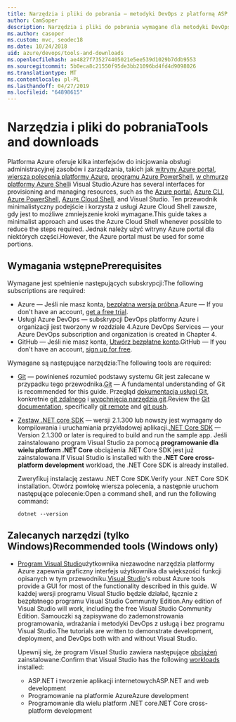 ```yaml
---
title: Narzędzia i pliki do pobrania — metodyki DevOps z platformą ASP.NET Core i platformy Azure
author: CamSoper
description: Narzędzia i pliki do pobrania wymagane dla metodyki DevOps z platformą ASP.NET Core i platformy Azure.
ms.author: casoper
ms.custom: mvc, seodec18
ms.date: 10/24/2018
uid: azure/devops/tools-and-downloads
ms.openlocfilehash: ae4827f735274405021e5ee539d1029b7ddb9553
ms.sourcegitcommit: 5b0eca8c21550f95de3bb21096bd4fd4d9098026
ms.translationtype: MT
ms.contentlocale: pl-PL
ms.lasthandoff: 04/27/2019
ms.locfileid: "64898615"
---
```

# <a name="tools-and-downloads"></a><span data-ttu-id="3f0a1-103">Narzędzia i pliki do pobrania</span><span class="sxs-lookup"><span data-stu-id="3f0a1-103">Tools and downloads</span></span>

<span data-ttu-id="3f0a1-104">Platforma Azure oferuje kilka interfejsów do inicjowania obsługi administracyjnej zasobów i zarządzania, takich jak [witryny Azure portal](https://portal.azure.com), [wiersza polecenia platformy Azure](/cli/azure/), [programu Azure PowerShell](/powershell/azure/overview), [w chmurze platformy Azure Shell](https://shell.azure.com/bash)i Visual Studio.</span><span class="sxs-lookup"><span data-stu-id="3f0a1-104">Azure has several interfaces for provisioning and managing resources, such as the [Azure portal](https://portal.azure.com), [Azure CLI](/cli/azure/), [Azure PowerShell](/powershell/azure/overview), [Azure Cloud Shell](https://shell.azure.com/bash), and Visual Studio.</span></span> <span data-ttu-id="3f0a1-105">Ten przewodnik minimalistyczny podejście i korzysta z usługi Azure Cloud Shell zawsze, gdy jest to możliwe zmniejszenie kroki wymagane.</span><span class="sxs-lookup"><span data-stu-id="3f0a1-105">This guide takes a minimalist approach and uses the Azure Cloud Shell whenever possible to reduce the steps required.</span></span> <span data-ttu-id="3f0a1-106">Jednak należy użyć witryny Azure portal dla niektórych części.</span><span class="sxs-lookup"><span data-stu-id="3f0a1-106">However, the Azure portal must be used for some portions.</span></span>

## <a name="prerequisites"></a><span data-ttu-id="3f0a1-107">Wymagania wstępne</span><span class="sxs-lookup"><span data-stu-id="3f0a1-107">Prerequisites</span></span>

<span data-ttu-id="3f0a1-108">Wymagane jest spełnienie następujących subskrypcji:</span><span class="sxs-lookup"><span data-stu-id="3f0a1-108">The following subscriptions are required:</span></span>

* <span data-ttu-id="3f0a1-109">Azure &mdash; Jeśli nie masz konta, [bezpłatna wersja próbna](https://azure.microsoft.com/free/).</span><span class="sxs-lookup"><span data-stu-id="3f0a1-109">Azure &mdash; If you don't have an account, [get a free trial](https://azure.microsoft.com/free/).</span></span>
* <span data-ttu-id="3f0a1-110">Usługi Azure DevOps &mdash; subskrypcji DevOps platformy Azure i organizacji jest tworzony w rozdziale 4.</span><span class="sxs-lookup"><span data-stu-id="3f0a1-110">Azure DevOps Services &mdash; your Azure DevOps subscription and organization is created in Chapter 4.</span></span>
* <span data-ttu-id="3f0a1-111">GitHub &mdash; Jeśli nie masz konta, [Utwórz bezpłatne konto](https://github.com/join).</span><span class="sxs-lookup"><span data-stu-id="3f0a1-111">GitHub &mdash; If you don't have an account, [sign up for free](https://github.com/join).</span></span>

<span data-ttu-id="3f0a1-112">Wymagane są następujące narzędzia:</span><span class="sxs-lookup"><span data-stu-id="3f0a1-112">The following tools are required:</span></span>

* <span data-ttu-id="3f0a1-113">[Git](https://git-scm.com/downloads) &mdash; powinieneś rozumieć podstawy systemu Git jest zalecane w przypadku tego przewodnika.</span><span class="sxs-lookup"><span data-stu-id="3f0a1-113">[Git](https://git-scm.com/downloads) &mdash; A fundamental understanding of Git is recommended for this guide.</span></span> <span data-ttu-id="3f0a1-114">Przegląd [dokumentacja usługi Git](https://git-scm.com/doc), konkretnie [git zdalnego](https://git-scm.com/docs/git-remote) i [wypchnięcia narzędzia git](https://git-scm.com/docs/git-push).</span><span class="sxs-lookup"><span data-stu-id="3f0a1-114">Review the [Git documentation](https://git-scm.com/doc), specifically [git remote](https://git-scm.com/docs/git-remote) and [git push](https://git-scm.com/docs/git-push).</span></span>
* <span data-ttu-id="3f0a1-115">[Zestaw .NET core SDK](https://www.microsoft.com/net/download/) &mdash; wersji 2.1.300 lub nowszy jest wymagany do kompilowania i uruchamiania przykładowej aplikacji.</span><span class="sxs-lookup"><span data-stu-id="3f0a1-115">[.NET Core SDK](https://www.microsoft.com/net/download/) &mdash; Version 2.1.300 or later is required to build and run the sample app.</span></span> <span data-ttu-id="3f0a1-116">Jeśli zainstalowano program Visual Studio za pomocą **programowanie dla wielu platform .NET Core** obciążenia .NET Core SDK jest już zainstalowana.</span><span class="sxs-lookup"><span data-stu-id="3f0a1-116">If Visual Studio is installed with the **.NET Core cross-platform development** workload, the .NET Core SDK is already installed.</span></span>

    <span data-ttu-id="3f0a1-117">Zweryfikuj instalację zestawu .NET Core SDK.</span><span class="sxs-lookup"><span data-stu-id="3f0a1-117">Verify your .NET Core SDK installation.</span></span> <span data-ttu-id="3f0a1-118">Otwórz powłokę wiersza polecenia, a następnie uruchom następujące polecenie:</span><span class="sxs-lookup"><span data-stu-id="3f0a1-118">Open a command shell, and run the following command:</span></span>

    ```console
    dotnet --version
    ```

## <a name="recommended-tools-windows-only"></a><span data-ttu-id="3f0a1-119">Zalecanych narzędzi (tylko Windows)</span><span class="sxs-lookup"><span data-stu-id="3f0a1-119">Recommended tools (Windows only)</span></span>

* <span data-ttu-id="3f0a1-120">[Program Visual Studio](https://visualstudio.microsoft.com)użytkownika niezawodne narzędzia platformy Azure zapewnia graficzny interfejs użytkownika dla większości funkcji opisanych w tym przewodniku.</span><span class="sxs-lookup"><span data-stu-id="3f0a1-120">[Visual Studio](https://visualstudio.microsoft.com)'s robust Azure tools provide a GUI for most of the functionality described in this guide.</span></span> <span data-ttu-id="3f0a1-121">W każdej wersji programu Visual Studio będzie działać, łącznie z bezpłatnego programu Visual Studio Community Edition.</span><span class="sxs-lookup"><span data-stu-id="3f0a1-121">Any edition of Visual Studio will work, including the free Visual Studio Community Edition.</span></span> <span data-ttu-id="3f0a1-122">Samouczki są zapisywane do zademonstrowania programowania, wdrażania i metodyki DevOps z usługą i bez programu Visual Studio.</span><span class="sxs-lookup"><span data-stu-id="3f0a1-122">The tutorials are written to demonstrate development, deployment, and DevOps both with and without Visual Studio.</span></span>

  <span data-ttu-id="3f0a1-123">Upewnij się, że program Visual Studio zawiera następujące [obciążeń](/visualstudio/install/modify-visual-studio) zainstalowane:</span><span class="sxs-lookup"><span data-stu-id="3f0a1-123">Confirm that Visual Studio has the following [workloads](/visualstudio/install/modify-visual-studio) installed:</span></span>

  * <span data-ttu-id="3f0a1-124">ASP.NET i tworzenie aplikacji internetowych</span><span class="sxs-lookup"><span data-stu-id="3f0a1-124">ASP.NET and web development</span></span>
  * <span data-ttu-id="3f0a1-125">Programowanie na platformie Azure</span><span class="sxs-lookup"><span data-stu-id="3f0a1-125">Azure development</span></span>
  * <span data-ttu-id="3f0a1-126">Programowanie dla wielu platform .NET core</span><span class="sxs-lookup"><span data-stu-id="3f0a1-126">.NET Core cross-platform development</span></span>
